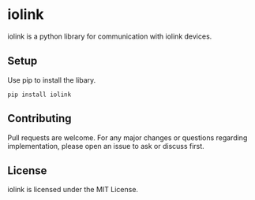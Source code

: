 # iolink
iolink is a python library for communication with iolink devices.

## Setup
Use pip to install the libary.

```
pip install iolink
```

## Contributing
Pull requests are welcome. For any major changes or questions regarding implementation, please open an issue to ask or discuss first.

## License
iolink is licensed under the MIT License.